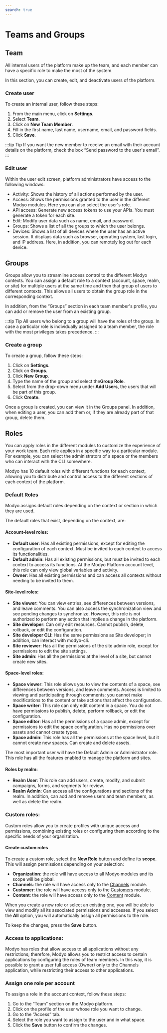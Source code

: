 ```yaml
---
search: true
---
```


# Teams and Groups

## Team

All internal users of the platform make up the team, and each member can have a specific role to make the most of the system.

In this section, you can create, edit, and deactivate users of the platform.

### Create user

To create an internal user, follow these steps:

1. From the main menu, click on **Settings**.
1. Select **Team**.
1. Click on **New Team Member**.
1. Fill in the first name, last name, username, email, and password fields.
1. Click **Save**.

:::tip Tip
If you want the new member to receive an email with their account details on the platform, check the box “Send password to the user's email”.
:::

### Edit user

Within the user edit screen, platform administrators have access to the following windows:

- Activity: Shows the history of all actions performed by the user.
- Access: Shows the permissions granted to the user in the different Modyo modules. Here you can also select the user's role.
- API access: Generate new access tokens to use your APIs. You must generate a token for each site.
- Edit: Modify user data such as name, email, and password.
- Groups: Shows a list of all the groups to which the user belongs.
- Devices: Shows a list of all devices where the user has an active session. It displays data such as browser, operating system, last login, and IP address. Here, in addition, you can remotely log out for each device.

## Groups

Groups allow you to streamline access control to the different Modyo contexts. You can assign a default role to a context (account, space, realm, or site) for multiple users at the same time and then that group of users to different contexts. This allows all users to obtain the group role in the corresponding context.

In addition, from the “Groups” section in each team member's profile, you can add or remove the user from an existing group.

:::tip Tip
All users who belong to a group will have the roles of the group. In case a particular role is individually assigned to a team member, the role with the most privileges takes precedence.
:::

### Create a group

To create a group, follow these steps:

1. Click on **Settings**.
1. Click on **Groups**.
1. Click **New Group**.
1. Type the name of the group and select the**Group Role**.
1. Select from the drop-down menu under **Add Users**, the users that will be part of this group.
1. Click **Create**.

Once a group is created, you can view it in the Groups panel. In addition, when editing a user, you can add them or, if they are already part of that group, delete them.


## Roles

You can apply roles in the different modules to customize the experience of your work team. Each role applies in a specific way to a particular module. For example, you can select the administrators of a space or the members who can interact with the CLI somewhere.

Modyo has 10 default roles with different functions for each context, allowing you to distribute and control access to the different sections of each context of the platform.

### Default Roles

Modyo assigns default roles depending on the context or section in which they are used.

The default roles that exist, depending on the context, are:

#### Account-level roles:

- **Default user**: Has all existing permissions, except for editing the configuration of each context. Must be invited to each context to access its functionalities.
- **Default admin**: Has all existing permissions, but must be invited to each context to access its functions. At the Modyo Platform account level, this role can only view global variables and activity.
- **Owner**: Has all existing permissions and can access all contexts without needing to be invited to them.

#### Site-level roles:

- **Site viewer**: You can view entries, see differences between versions, and leave comments. You can also access the synchronization view and see pending changes to synchronize. However, this role is not authorized to perform any action that implies a change in the platform.
- **Site developer**: Can only edit resources. Cannot publish, delete, rollback, or edit the configuration.
- **Site developer CLI**: Has the same permissions as Site developer; in addition, can interact with modyo-cli.
- **Site reviewer**: Has all the permissions of the site admin role, except for permissions to edit the site settings.
- **Site admin**: Has all the permissions at the level of a site, but cannot create new sites.

#### Space-level roles:

- **Space viewer**: This role allows you to view the contents of a space, see differences between versions, and leave comments. Access is limited to viewing and participating through comments; you cannot make modifications to the content or take actions that affect the configuration.
- **Space writer**: This role can only edit content in a space. You do not have permissions to publish, delete, perform rollback, or edit the configuration.
- **Space editor**: Has all the permissions of a space admin, except for permissions to edit the space configuration. Has no permissions over assets and cannot create types.
- **Space admin**: This role has all the permissions at the space level, but it cannot create new spaces. Can create and delete assets.

The most important user will have the Default Admin or Administrator role. This role has all the features enabled to manage the platform and sites.

#### Roles by realm:

- **Realm User**: This role can add users, create, modify, and submit campaigns, forms, and segments for review.
- **Realm Admin**: Can access all the configurations and sections of the realm. In addition, can add and remove users and team members, as well as delete the realm.

### Custom roles:
Custom roles allow you to create profiles with unique access and permissions, combining existing roles or configuring them according to the specific needs of your organization.

#### Create custom roles

To create a custom role, select the **New Role** button and define its **scope**. This will assign permissions depending on your selection:

- **Organization**: the role will have access to all Modyo modules and its scope will be global.
- **Channels**: the role will have access only to the [Channels](/en/platform/channels/) module.
- **Customer**: the role will have access only to the [Customers](/en/platform/customers/) module.
- **Content**: the role will have access only to the [Content](/en/platform/content/) module.

When you create a new role or select an existing one, you will be able to view and modify all its associated permissions and accesses. If you select the **All** option, you will automatically assign all permissions to the role.

To keep the changes, press the **Save** button.

### Access to applications:
Modyo has roles that allow access to all applications without any restrictions; therefore, Modyo allows you to restrict access to certain applications by configuring the roles of team members. In this way, it is possible to grant a user full access (Owner) only to the Channels application, while restricting their access to other applications.

### Assign one role per account

To assign a role in the account context, follow these steps:

1. Go to the “Team” section on the Modyo platform.
2. Click on the profile of the user whose role you want to change.
3. Go to the “Access” tab.
4. Select the role you want to assign to the user and in what space.
5. Click the **Save** button to confirm the changes.